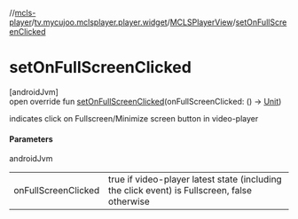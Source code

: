 //[mcls-player](../../../index.md)/[tv.mycujoo.mclsplayer.player.widget](../index.md)/[MCLSPlayerView](index.md)/[setOnFullScreenClicked](set-on-full-screen-clicked.md)

# setOnFullScreenClicked

[androidJvm]\
open override fun [setOnFullScreenClicked](set-on-full-screen-clicked.md)(onFullScreenClicked: () -&gt; [Unit](https://kotlinlang.org/api/latest/jvm/stdlib/kotlin/-unit/index.html))

indicates click on Fullscreen/Minimize screen button in video-player

#### Parameters

androidJvm

| | |
|---|---|
| onFullScreenClicked | true if video-player latest state (including the click event) is Fullscreen, false otherwise |
